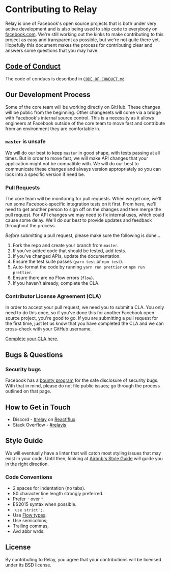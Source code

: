# Contributing to Relay

Relay is one of Facebook's open source projects that is both under very active development and is also being used to ship code to everybody on [facebook.com](https://www.facebook.com). We're still working out the kinks to make contributing to this project as easy and transparent as possible, but we're not quite there yet. Hopefully this document makes the process for contributing clear and answers some questions that you may have.

## [Code of Conduct](https://code.facebook.com/codeofconduct)

The code of conducs is described in [`CODE_OF_CONDUCT.md`](CODE_OF_CONDUCT.md)

## Our Development Process

Some of the core team will be working directly on GitHub. These changes will be public from the beginning. Other changesets will come via a bridge with Facebook's internal source control. This is a necessity as it allows engineers at Facebook outside of the core team to move fast and contribute from an environment they are comfortable in.

### `master` is unsafe

We will do our best to keep `master` in good shape, with tests passing at all times. But in order to move fast, we will make API changes that your application might not be compatible with. We will do our best to communicate these changes and always version appropriately so you can lock into a specific version if need be.

### Pull Requests

The core team will be monitoring for pull requests. When we get one, we'll run some Facebook-specific integration tests on it first. From here, we'll need to get another person to sign off on the changes and then merge the pull request. For API changes we may need to fix internal uses, which could cause some delay. We'll do our best to provide updates and feedback throughout the process.

*Before* submitting a pull request, please make sure the following is done…

1. Fork the repo and create your branch from `master`.
2. If you've added code that should be tested, add tests.
3. If you've changed APIs, update the documentation.
4. Ensure the test suite passes (`yarn test` or `npm test`).
5. Auto-format the code by running `yarn run prettier` or `npm run prettier`.
6. Ensure there are no Flow errors (`flow`).
7. If you haven't already, complete the CLA.

### Contributor License Agreement (CLA)

In order to accept your pull request, we need you to submit a CLA. You only need to do this once, so if you've done this for another Facebook open source project, you're good to go. If you are submitting a pull request for the first time, just let us know that you have completed the CLA and we can cross-check with your GitHub username.

[Complete your CLA here.](https://code.facebook.com/cla)

## Bugs & Questions

### Security bugs

Facebook has a [bounty program](https://www.facebook.com/whitehat/) for the safe disclosure of security bugs. With that in mind, please do not file public issues; go through the process outlined on that page.

## How to Get in Touch

* Discord - [#relay](https://discord.gg/0ZcbPKXt5bX40xsQ) on [Reactiflux](https://www.reactiflux.com/)
* Stack Overflow - [#relayjs](https://stackoverflow.com/questions/tagged/relayjs)

## Style Guide

We will eventually have a linter that will catch most styling issues that may exist in your code. Until then, looking at [Airbnb's Style Guide](https://github.com/airbnb/javascript) will guide you in the right direction.

### Code Conventions

* 2 spaces for indentation (no tabs).
* 80 character line length strongly preferred.
* Prefer `'` over `"`.
* ES2015 syntax when possible.
* `'use strict';`.
* Use [Flow types](http://flowtype.org/).
* Use semicolons;
* Trailing commas,
* Avd abbr wrds.

## License

By contributing to Relay, you agree that your contributions will be licensed under its BSD license.
